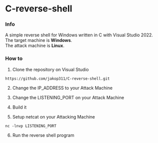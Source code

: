 # C-reverse-shell

### Info

A simple reverse shell for Windows written in C with Visual Studio 2022.  
The target machine is **Windows**.  
The attack machine is **Linux**.

### How to

1. Clone the repository on Visual Studio
```
https://github.com/jakop311/C-reverse-shell.git
```
2. Change the IP_ADDRESS to your Attack Machine

3. Change the LISTENING_PORT on your Attack Machine

4. Build it

5. Setup netcat on your Attacking Machine
```
nc -lnvp LISTENING_PORT
```
6. Run the reverse shell program
